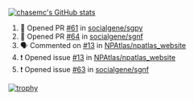 [![chasemc's GitHub stats](https://github-readme-stats.vercel.app/api?username=chasemc)](https://github.com/anuraghazra/github-readme-stats)


<!--START_SECTION:activity-->
1. 💪 Opened PR [#61](https://github.com/socialgene/sgpy/pull/61) in [socialgene/sgpy](https://github.com/socialgene/sgpy)
2. 💪 Opened PR [#64](https://github.com/socialgene/sgnf/pull/64) in [socialgene/sgnf](https://github.com/socialgene/sgnf)
3. 🗣 Commented on [#13](https://github.com/NPAtlas/npatlas_website/issues/13#issuecomment-1628922848) in [NPAtlas/npatlas_website](https://github.com/NPAtlas/npatlas_website)
4. ❗ Opened issue [#13](https://github.com/NPAtlas/npatlas_website/issues/13) in [NPAtlas/npatlas_website](https://github.com/NPAtlas/npatlas_website)
5. ❗ Opened issue [#63](https://github.com/socialgene/sgnf/issues/63) in [socialgene/sgnf](https://github.com/socialgene/sgnf)
<!--END_SECTION:activity-->
[![trophy](https://github-profile-trophy.vercel.app/?username=chasemc)](https://github.com/ryo-ma/github-profile-trophy)

